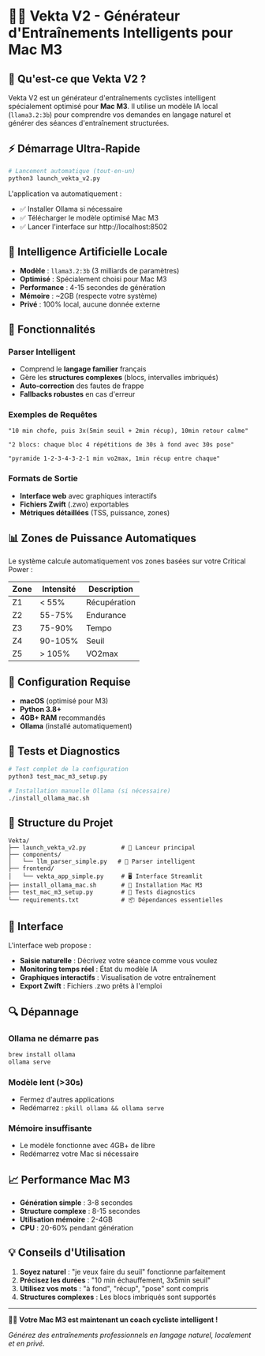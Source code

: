 # 🚴‍♂️ Vekta V2 - Générateur d'Entraînements Intelligents pour Mac M3

## 🎯 **Qu'est-ce que Vekta V2 ?**

Vekta V2 est un générateur d'entraînements cyclistes intelligent spécialement optimisé pour **Mac M3**. Il utilise un modèle IA local (`llama3.2:3b`) pour comprendre vos demandes en langage naturel et générer des séances d'entraînement structurées.

## ⚡ **Démarrage Ultra-Rapide**

```bash
# Lancement automatique (tout-en-un)
python3 launch_vekta_v2.py
```

L'application va automatiquement :
- ✅ Installer Ollama si nécessaire  
- ✅ Télécharger le modèle optimisé Mac M3
- ✅ Lancer l'interface sur http://localhost:8502

## 🧠 **Intelligence Artificielle Locale**

- **Modèle** : `llama3.2:3b` (3 milliards de paramètres)
- **Optimisé** : Spécialement choisi pour Mac M3
- **Performance** : 4-15 secondes de génération
- **Mémoire** : ~2GB (respecte votre système)
- **Privé** : 100% local, aucune donnée externe

## 🚀 **Fonctionnalités**

### **Parser Intelligent**
- Comprend le **langage familier** français
- Gère les **structures complexes** (blocs, intervalles imbriqués)
- **Auto-correction** des fautes de frappe
- **Fallbacks robustes** en cas d'erreur

### **Exemples de Requêtes**
```
"10 min chofe, puis 3x(5min seuil + 2min récup), 10min retour calme"

"2 blocs: chaque bloc 4 répétitions de 30s à fond avec 30s pose"

"pyramide 1-2-3-4-3-2-1 min vo2max, 1min récup entre chaque"
```

### **Formats de Sortie**
- **Interface web** avec graphiques interactifs
- **Fichiers Zwift** (.zwo) exportables
- **Métriques détaillées** (TSS, puissance, zones)

## 📊 **Zones de Puissance Automatiques**

Le système calcule automatiquement vos zones basées sur votre Critical Power :

| Zone | Intensité | Description |
|------|-----------|-------------|
| Z1   | < 55%     | Récupération |
| Z2   | 55-75%    | Endurance |
| Z3   | 75-90%    | Tempo |
| Z4   | 90-105%   | Seuil |
| Z5   | > 105%    | VO2max |

## 🔧 **Configuration Requise**

- **macOS** (optimisé pour M3)
- **Python 3.8+**
- **4GB+ RAM** recommandés
- **Ollama** (installé automatiquement)

## 🧪 **Tests et Diagnostics**

```bash
# Test complet de la configuration
python3 test_mac_m3_setup.py

# Installation manuelle Ollama (si nécessaire)
./install_ollama_mac.sh
```

## 📁 **Structure du Projet**

```
Vekta/
├── launch_vekta_v2.py          # 🚀 Lanceur principal
├── components/
│   └── llm_parser_simple.py   # 🧠 Parser intelligent
├── frontend/
│   └── vekta_app_simple.py     # 🖥️ Interface Streamlit
├── install_ollama_mac.sh       # 🔧 Installation Mac M3
├── test_mac_m3_setup.py        # 🧪 Tests diagnostics
└── requirements.txt            # 📦 Dépendances essentielles
```

## 🎨 **Interface**

L'interface web propose :
- **Saisie naturelle** : Décrivez votre séance comme vous voulez
- **Monitoring temps réel** : État du modèle IA
- **Graphiques interactifs** : Visualisation de votre entraînement
- **Export Zwift** : Fichiers .zwo prêts à l'emploi

## 🔍 **Dépannage**

### Ollama ne démarre pas
```bash
brew install ollama
ollama serve
```

### Modèle lent (>30s)
- Fermez d'autres applications
- Redémarrez : `pkill ollama && ollama serve`

### Mémoire insuffisante
- Le modèle fonctionne avec 4GB+ de libre
- Redémarrez votre Mac si nécessaire

## 📈 **Performance Mac M3**

- **Génération simple** : 3-8 secondes
- **Structure complexe** : 8-15 secondes  
- **Utilisation mémoire** : 2-4GB
- **CPU** : 20-60% pendant génération

## 💡 **Conseils d'Utilisation**

1. **Soyez naturel** : "je veux faire du seuil" fonctionne parfaitement
2. **Précisez les durées** : "10 min échauffement, 3x5min seuil"
3. **Utilisez vos mots** : "à fond", "récup", "pose" sont compris
4. **Structures complexes** : Les blocs imbriqués sont supportés

---

🚴‍♂️ **Votre Mac M3 est maintenant un coach cycliste intelligent !**

*Générez des entraînements professionnels en langage naturel, localement et en privé.*
